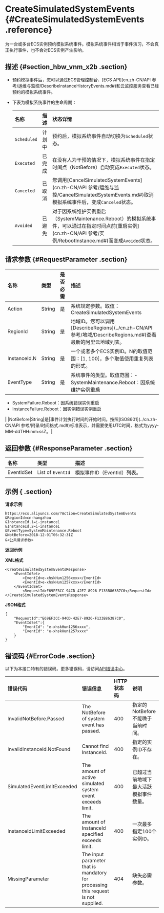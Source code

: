 # CreateSimulatedSystemEvents {#CreateSimulatedSystemEvents .reference}

为一台或多台ECS实例预约模拟系统事件。模拟系统事件相当于事件演习，不会真正执行事件，也不会对ECS实例产生影响。

## 描述 {#section_hbw_vnm_x2b .section}

-   预约模拟事件后，您可以通过ECS管理控制台、[ECS API](cn.zh-CN/API 参考/运维与监控/DescribeInstanceHistoryEvents.md#)和云监控服务查看已经预约的模拟系统事件。

-   下表为模拟系统事件的生命周期：

    |名称|描述|状态详情|
    |:-|:-|:---|
    |`Scheduled`|计划中|预约后，模拟系统事件自动切换为`Scheduled`状态。|
    |`Executed`|已完成|在没有人为干预的情况下，模拟系统事件在指定时间点（NotBefore）自动变成`Executed`状态。|
    |`Canceled`|已取消|您调用[CancelSimulatedSystemEvents](cn.zh-CN/API 参考/运维与监控/CancelSimulatedSystemEvents.md#)取消模拟系统事件后，变成`Canceled`状态。|
    |`Avoided`|已避免|对于因系统维护实例重启（SystemMaintenance.Reboot）的模拟系统事件，可以通过在指定时间点前[重启实例](cn.zh-CN/API 参考/实例/RebootInstance.md#)而变成`Avoided`状态。|


## 请求参数 {#RequestParameter .section}

|名称|类型|是否必需|描述|
|:-|:-|:---|:-|
|Action|String|是|系统规定参数。取值：CreateSimulatedSystemEvents|
|RegionId|String|是|地域ID。您可以调用[DescribeRegions](../cn.zh-CN/API 参考/地域/DescribeRegions.md#)查看最新的阿里云地域列表。|
|InstanceId.N|String|是|一个或者多个ECS实例ID。N的取值范围：\[1, 100\]，多个取值使用重复列表的形式。|
|EventType|String|是|系统事件的类型。取值范围：-   SystemMaintenance.Reboot：因系统维护实例重启
-   SystemFailure.Reboot：因系统错误实例重启
-   InstanceFailure.Reboot：因实例错误实例重启

|
|NotBefore|String|是|事件计划执行时间的开始时间。按照[ISO8601](../cn.zh-CN/API 参考/附录/时间格式.md#)标准表示，并需要使用UTC时间，格式为yyyy-MM-ddTHH:mm:ssZ。|

## 返回参数 {#ResponseParameter .section}

|名称|类型|描述|
|:-|:-|:-|
|EventIdSet|List of `EventId`|模拟事件ID（EventId）列表。|

## 示例 { .section}

**请求示例**

```
https://ecs.aliyuncs.com/?Action=CreateSimulatedSystemEvents
&RegionId=cn-hangzhou
&InstanceId.1=i-instance1
&InstanceId.2=i-instance1
&EventType=SystemMaintenance.Reboot
&NotBefore=2018-12-01T06:32:31Z
&<公共请求参数>
```

**返回示例**

**XML格式**

```
<CreateSimulatedSystemEventsResponse>
	<EventIdSet>
		<EventId>e-xhskHun1256xxxx</EventId>
		<EventId>e-xhskHun1257xxxx</EventId>
	</EventIdSet>
        <RequestId>E69EF3CC-94CD-42E7-8926-F133B86387C0</RequestId>
</CreateSimulatedSystemEventsResponse>
```

**JSON格式**

```
{
    "RequestId":"E69EF3CC-94CD-42E7-8926-F133B86387C0",
	"EventIdSet":{
		"EventId": "e-xhskHun1256xxxx",
		"EventId": "e-xhskHun1257xxxx"
	}
}
```

## 错误码 {#ErrorCode .section}

以下为本接口特有的错误码。更多错误码，请访问[API错误中心](https://error-center.aliyun.com/status/product/Ecs)。

|错误代码|错误信息|HTTP状态码|说明|
|:---|:---|:------|:-|
|InvalidNotBefore.Passed|The NotBefore of system event has passed.|400|指定的NotBefore不能晚于当前时间。|
|InvalidInstanceId.NotFound|Cannot find InstanceId.|400|指定的实例ID不存在。|
|SimulatedEventLimitExceeded|The amount of active simulated system event exceeds limit.|400|已超过当前地域下最大活跃模拟事件数量。|
|InstanceIdLimitExceeded|The amount of InstanceId specified exceeds limit.|400|一次最多指定100个实例ID。|
|MissingParameter|The input parameter that is mandatory for processing this request is not supplied.|404|缺失必需参数。|

